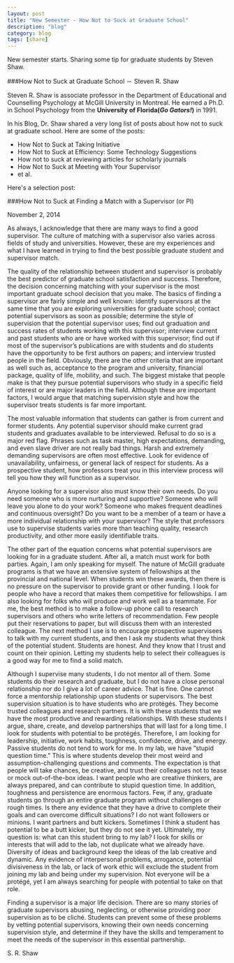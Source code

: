 ```yaml
---
layout: post
title: "New Semester - How Not to Suck at Graduate School"
description: "blog"
category: blog
tags: [share]
---
```

New semester starts. Sharing some tip for graduate students by Steven Shaw.

###How Not to Suck at Graduate School － Steven R. Shaw

Steven R. Shaw is associate professor in the Department of Educational and Counselling Psychology at McGill University in Montreal. He earned a Ph.D. in School Psychology from the **University of Florida(_Go Gators!_)** in 1991.


In his Blog, Dr. Shaw shared a very long list of posts about how not to suck at graduate school. Here are some of the posts:
- How Not to Suck at Taking Initiative
- How Not to Suck at Efficiency: Some Technology Suggestions
- How not to suck at reviewing articles for scholarly journals
- How Not to Suck at Meeting with Your Supervisor
- et al.

Here's a selection post:

###How Not to Suck at Finding a Match with a Supervisor (or PI)

November 2, 2014

<div class="align-justify">
As always, I acknowledge that there are many ways to find a good supervisor. The culture of matching with a supervisor also varies across fields of study and universities. However, these are my experiences and what I have learned in trying to find the best possible graduate student and supervisor match.

The quality of the relationship between student and supervisor is probably the best predictor of graduate school satisfaction and success. Therefore, the decision concerning matching with your supervisor is the most important graduate school decision that you make. The basics of finding a supervisor are fairly simple and well known: identify supervisors at the same time that you are exploring universities for graduate school; contact potential supervisors as soon as possible; determine the style of supervision that the potential supervisor uses; find out graduation and success rates of students working with this supervisor; interview current and past students who are or have worked with this supervisor; find out if most of the supervisor’s publications are with students and do students have the opportunity to be first authors on papers; and interview trusted people in the field. Obviously, there are the other criteria that are important as well such as, acceptance to the program and university, financial package, quality of life, mobility, and such. The biggest mistake that people make is that they pursue potential supervisors who study in a specific field of interest or are major leaders in the field. Although these are important factors, I would argue that matching supervision style and how the supervisor treats students is far more important. 

The most valuable information that students can gather is from current and former students. Any potential supervisor should make current grad students and graduates available to be interviewed. Refusal to do so is a major red flag. Phrases such as task master, high expectations, demanding, and even slave driver are not really bad things. Harsh and extremely demanding supervisors are often most effective. Look for evidence of unavailability, unfairness, or general lack of respect for students. As a prospective student, how professors treat you in this interview process will tell you how they will function as a supervisor.

Anyone looking for a supervisor also must know their own needs. Do you need someone who is more nurturing and supportive? Someone who will leave you alone to do your work? Someone who makes frequent deadlines and continuous oversight? Do you want to be a member of a team or have a more individual relationship with your supervisor? The style that professors use to supervise students varies more than teaching quality, research productivity, and other more easily identifiable traits.

The other part of the equation concerns what potential supervisors are looking for in a graduate student. After all, a match must work for both parties. Again, I am only speaking for myself. The nature of McGill graduate programs is that we have an extensive system of fellowships at the provincial and national level. When students win these awards, then there is no pressure on the supervisor to provide grant or other funding. I look for people who have a record that makes them competitive for fellowships. I am also looking for folks who will produce and work well as a teammate. For me, the best method is to make a follow-up phone call to research supervisors and others who write letters of recommendation. Few people put their reservations to paper, but will discuss them with an interested colleague. The next method I use is to encourage prospective supervisees to talk with my current students, and then I ask my students what they think of the potential student. Students are honest. And they know that I trust and count on their opinion. Letting my students help to select their colleagues is a good way for me to find a solid match.

Although I supervise many students, I do not mentor all of them. Some students do their research and graduate, but I do not have a close personal relationship nor do I give a lot of career advice. That is fine. One cannot force a mentorship relationship upon students or supervisors. The best supervision situation is to have students who are protégés. They become trusted colleagues and research partners. It is with these students that we have the most productive and rewarding relationships. With these students I argue, share, create, and develop partnerships that will last for a long time. I look for students with potential to be protégés. Therefore, I am looking for leadership, initiative, work habits, toughness, confidence, drive, and energy. Passive students do not tend to work for me. In my lab, we have “stupid question time.” This is where students develop their most weird and assumption-challenging questions and comments. The expectation is that people will take chances, be creative, and trust their colleagues not to tease or mock out-of-the-box ideas. I want people who are creative thinkers, are always prepared, and can contribute to stupid question time. In addition, toughness and persistence are enormous factors. Few, if any, graduate students go through an entire graduate program without challenges or rough times. Is there any evidence that they have a drive to complete their goals and can overcome difficult situations? I do not want followers or minions. I want partners and butt kickers. Sometimes I think a student has potential to be a butt kicker, but they do not see it yet. Ultimately, my question is: what can this student bring to my lab? I look for skills or interests that will add to the lab, not duplicate what we already have. Diversity of ideas and background keep the ideas of the lab creative and dynamic. Any evidence of interpersonal problems, arrogance, potential divisiveness in the lab, or lack of work ethic will exclude the student from joining my lab and being under my supervision. Not everyone will be a protégé, yet I am always searching for people with potential to take on that role.  

Finding a supervisor is a major life decision. There are so many stories of graduate supervisors abusing, neglecting, or otherwise providing poor supervision as to be cliché. Students can prevent some of these problems by vetting potential supervisors, knowing their own needs concerning supervision style, and determine if they have the skills and temperament to meet the needs of the supervisor in this essential partnership.


S. R. Shaw
</div>